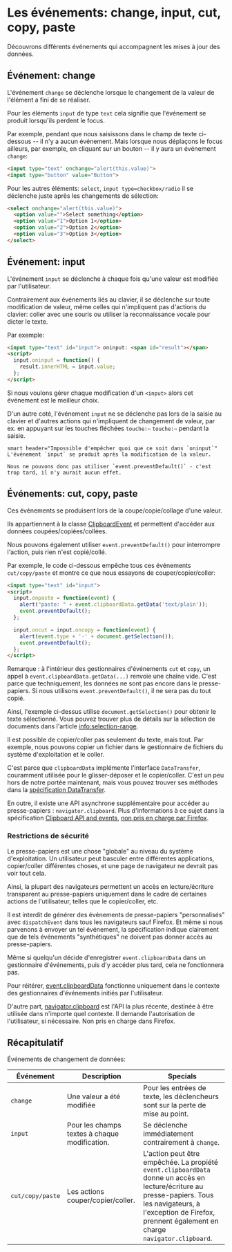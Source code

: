 # Les événements: change, input, cut, copy, paste

Découvrons différents événements qui accompagnent les mises à jour des données.

## Événement: change

L'événement `change` se déclenche lorsque le changement de la valeur de l'élément a fini de se réaliser.

Pour les éléments `input` de type `text` cela signifie que l'événement se produit lorsqu'ils perdent le focus.

Par exemple, pendant que nous saisissons dans le champ de texte ci-dessous -- il n'y a aucun événement. Mais lorsque nous déplaçons le focus ailleurs, par exemple, en cliquant sur un bouton -- il y aura un événement `change`:

```html autorun height=40 run
<input type="text" onchange="alert(this.value)">
<input type="button" value="Button">
```

Pour les autres éléments: `select`, `input type=checkbox/radio` il se déclenche juste après les changements de sélection:

```html autorun height=40 run
<select onchange="alert(this.value)">
  <option value="">Select something</option>
  <option value="1">Option 1</option>
  <option value="2">Option 2</option>
  <option value="3">Option 3</option>
</select>
```


## Événement: input

L'événement `input` se déclenche à chaque fois qu'une valeur est modifiée par l'utilisateur.

Contrairement aux événements liés au clavier, il se déclenche sur toute modification de valeur, même celles qui n'impliquent pas d'actions du clavier: coller avec une souris ou utiliser la reconnaissance vocale pour dicter le texte.

Par exemple:

```html autorun height=40 run
<input type="text" id="input"> oninput: <span id="result"></span>
<script>
  input.oninput = function() {
    result.innerHTML = input.value;
  };
</script>
```

Si nous voulons gérer chaque modification d'un `<input>` alors cet événement est le meilleur choix.

D'un autre coté, l'événement `input` ne se déclenche pas lors de la saisie au clavier et d'autres actions qui n'impliquent de changement de valeur, par ex. en appuyant sur les touches fléchées `touche:⇦` `touche:⇨` pendant la saisie.

```
smart header="Impossible d'empêcher quoi que ce soit dans `oninput`"
L'événement `input` se produit après la modification de la valeur.

Nous ne pouvons donc pas utiliser `event.preventDefault()` - c'est trop tard, il n'y aurait aucun effet.
```

## Événements: cut, copy, paste

Ces événements se produisent lors de la coupe/copie/collage d'une valeur.

Ils appartiennent à la classe [ClipboardEvent](https://www.w3.org/TR/clipboard-apis/#clipboard-event-interfaces) et permettent d'accéder aux données coupées/copiées/collées.

Nous pouvons également utiliser `event.preventDefault()` pour interrompre l'action, puis rien n'est copié/collé.

Par exemple, le code ci-dessous empêche tous ces événements `cut/copy/paste` et montre ce que nous essayons de couper/copier/coller:

```html autorun height=40 run
<input type="text" id="input">
<script>
  input.onpaste = function(event) {
    alert("paste: " + event.clipboardData.getData('text/plain'));
    event.preventDefault();
  };

  input.oncut = input.oncopy = function(event) {
    alert(event.type + '-' + document.getSelection());
    event.preventDefault();
  };
</script>
```

Remarque : à l'intérieur des gestionnaires d'événements `cut` et `copy`, un appel à `event.clipboardData.getData(...)` renvoie une chaîne vide. C'est parce que techniquement, les données ne sont pas encore dans le presse-papiers. Si nous utilisons `event.preventDefault()`, il ne sera pas du tout copié.

Ainsi, l'exemple ci-dessus utilise `document.getSelection()` pour obtenir le texte sélectionné. Vous pouvez trouver plus de détails sur la sélection de documents dans l'article <info:selection-range>.

Il est possible de copier/coller pas seulement du texte, mais tout. Par exemple, nous pouvons copier un fichier dans le gestionnaire de fichiers du système d'exploitation et le coller.

C'est parce que `clipboardData` implémente l'interface `DataTransfer`, couramment utilisée pour le glisser-déposer et le copier/coller. C'est un peu hors de notre portée maintenant, mais vous pouvez trouver ses méthodes dans la [spécification DataTransfer](https://html.spec.whatwg.org/multipage/dnd.html#the-datatransfer-interface).

En outre, il existe une API asynchrone supplémentaire pour accéder au presse-papiers : `navigator.clipboard`. Plus d'informations à ce sujet dans la spécification [Clipboard API and events](https://www.w3.org/TR/clipboard-apis/), [non pris en charge par Firefox](https://caniuse.com/async-clipboard).

### Restrictions de sécurité

Le presse-papiers est une chose "globale" au niveau du système d'exploitation. Un utilisateur peut basculer entre différentes applications, copier/coller différentes choses, et une page de navigateur ne devrait pas voir tout cela.

Ainsi, la plupart des navigateurs permettent un accès en lecture/écriture transparent au presse-papiers uniquement dans le cadre de certaines actions de l'utilisateur, telles que le copier/coller, etc.

Il est interdit de générer des événements de presse-papiers "personnalisés" avec `dispatchEvent` dans tous les navigateurs sauf Firefox. Et même si nous parvenons à envoyer un tel événement, la spécification indique clairement que de tels événements "synthétiques" ne doivent pas donner accès au presse-papiers.

Même si quelqu'un décide d'enregistrer `event.clipboardData` dans un gestionnaire d'événements, puis d'y accéder plus tard, cela ne fonctionnera pas.

Pour réitérer, [event.clipboardData](https://www.w3.org/TR/clipboard-apis/#clipboardevent-clipboarddata) fonctionne uniquement dans le contexte des gestionnaires d'événements initiés par l'utilisateur.

D'autre part, [navigator.clipboard](https://www.w3.org/TR/clipboard-apis/#h-navigator-clipboard) est l'API la plus récente, destinée à être utilisée dans n'importe quel contexte. Il demande l'autorisation de l'utilisateur, si nécessaire. Non pris en charge dans Firefox.

## Récapitulatif

Événements de changement de données:

| Événement | Description | Specials |
|---------|----------|-------------|
| `change`| Une valeur a été modifiée | Pour les entrées de texte, les déclencheurs sont sur la perte de mise au point. |
| `input` | Pour les champs textes à chaque modification. | Se déclenche immédiatement contrairement à `change`. |
| `cut/copy/paste` | Les actions couper/copier/coller. | L'action peut être empêchée. La propiété `event.clipboardData` donne un accès en lecture/écriture au presse-papiers. Tous les navigateurs, à l'exception de Firefox, prennent également en charge `navigator.clipboard`. |
